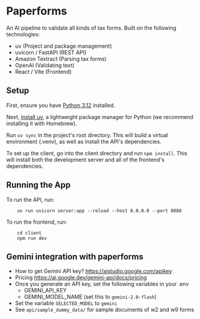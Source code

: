 # Paperforms

An AI pipeline to validate all kinds of tax forms. Built on the following technologies:

- uv (Project and package management)
- uvicorn / FastAPI (REST API)
- Amazon Textract (Parsing tax forms)
- OpenAI (Validating text)
- React / Vite (Frontend)

## Setup

First, ensure you have [Python 3.12](https://www.python.org/downloads/) installed.

Next, [install uv](https://docs.astral.sh/uv/getting-started/installation/), a lightweight package manager for Python (we recommend installing it with Homebrew).

Run `uv sync` in the project's root directory. This will build a virtual environment (.venv), as well as install the API's dependencies.

To set up the client, go into the client directory and run `npm install`. This will install both the development server and all of the frontend's dependencies.

## Running the App

To run the API, run:

```
    uv run uvicorn server:app --reload --host 0.0.0.0 --port 8080
```


To run the frontend, run:

```
    cd client
    npm run dev
```

## Gemini integration with paperforms
- How to get Gemini API key? https://aistudio.google.com/apikey
- Pricing https://ai.google.dev/gemini-api/docs/pricing
- Once you generate an API key, set the following variables in your .env
    - GEMINI_API_KEY
    - GEMINI_MODEL_NAME (set this to `gemini-2.0-flash`)
- Set the variable `SELECTED_MODEL` to `gemini`
- See `api/sample_dummy_data/` for sample documents of w2 and w9 forms
